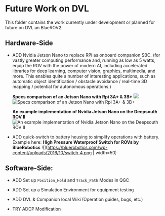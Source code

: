 # Future Work on DVL

This folder contains the work currently under development or planned for future on DVL an BlueROV2. 

## Hardware-Side

- ADD Nvidia Jetson Nano to replace RPi as onboard companion SBC. (for vastly greater computing performance and, running as low as 5 watts, equip the ROV with the power of modern AI, including accelerated libraries for deep learning, computer vision, graphics, multimedia, and more. This enables quite a number of interesting applications, such as automatic object identification / obstacle avoidance / real-time 3D mapping / potential for autonomous operations.)
  
  **Specs comparison of an Jetson Nano with Rpi 3A+ & 3B+**
  ![](https://miro.medium.com/max/3200/0*wG4G3yRftvRAUxu_.png)
  ![Specs comparison of an Jetson Nano with Rpi 3A+ & 3B+](https://www.startpage.com/av/proxy-image?piurl=https%3A%2F%2Fwww.maketecheasier.com%2Fassets%2Fuploads%2F2019%2F06%2Fjetson-vs-pi-table-3.png&sp=1623156678T028a4d068ce8d7a774eb8fd68f53bc2bb6ce5666814befe90ee8b037dda73767)
  
  **An example implementation of Nvidia Jetson Nano on the Deepsouth ROV II**
  ![An example implementation of Nvidia Jetson Nano on the Deepsouth ROV II](https://aws1.discourse-cdn.com/business5/uploads/bluerobotics/optimized/2X/f/f3cc098c1ef960713b3400af177386711821814e_2_690x388.png)

- ADD quick-switch to battery housing to simplify operations with battery. Example here: 
  **High Pressure Waterproof Switch for ROVs by BlueRobotics**
  ![](https://bluerobotics.com/wp-content/uploads/2016/10/switch-4.png | width=50)
  
## Software-Side:

- ADD Set up `Position_Hold` and `Track_Path` Modes in QGC

- ADD Set up a Simulation Environment for equipment testing

- ADD DVL & Companion local Wiki (Operation guides, bugs, etc.)

- TRY ADCP Modification
